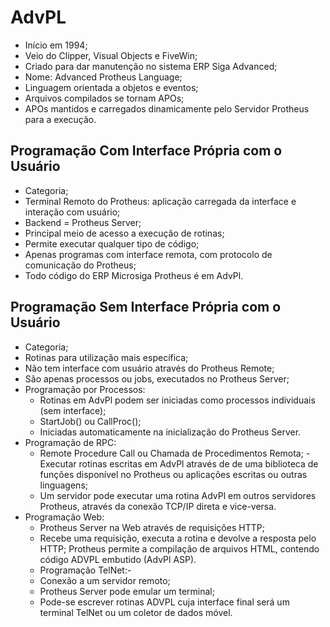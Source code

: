 # AdvPL
- Início em 1994;
- Veio do Clipper, Visual Objects e FiveWin;
- Criado para dar manutenção no sistema ERP Siga Advanced;
- Nome: Advanced Protheus Language;
- Linguagem orientada a objetos e eventos;
- Arquivos compilados se tornam APOs;
- APOs mantidos e carregados dinamicamente pelo Servidor Protheus para a execução.

## Programação Com Interface Própria com o Usuário
- Categoria;
- Terminal Remoto do Protheus: aplicação carregada da interface e interação com usuário;
- Backend = Protheus Server;
- Principal meio de acesso a execução de rotinas;
- Permite executar qualquer tipo de código;
- Apenas programas com interface remota, com protocolo de comunicação do Protheus;
- Todo código do ERP Microsiga Protheus é em AdvPl.

## Programação Sem Interface Própria com o Usuário
- Categoria;
- Rotinas para utilização mais específica;
- Não tem interface com usuário através do Protheus Remote;
- São apenas processos ou jobs, executados no Protheus Server;
- Programação por Processos:
  - Rotinas em AdvPl podem ser iniciadas como processos individuais (sem interface);
  - StartJob() ou CallProc();
  - Iniciadas automaticamente na inicialização do Protheus Server.
- Programação de RPC:
  - Remote Procedure Call ou Chamada de Procedimentos Remota;
  -Executar rotinas escritas em AdvPl através de de uma biblioteca de funções disponível no Protheus ou aplicações escritas ou outras linguagens;
  - Um servidor pode executar uma rotina AdvPl em outros servidores Protheus, através da conexão TCP/IP direta e vice-versa.
- Programação Web:
  - Protheus Server na Web através de requisições HTTP;
  - Recebe uma requisição, executa a rotina e devolve a resposta pelo HTTP;
     Protheus permite a compilação de arquivos HTML, contendo código ADVPL embutido (AdvPl ASP).
  - Programação TelNet:-
  - Conexão a um servidor remoto;
  - Protheus Server pode emular um terminal;
  - Pode-se escrever rotinas ADVPL cuja interface final será um terminal TelNet ou um coletor de dados móvel.